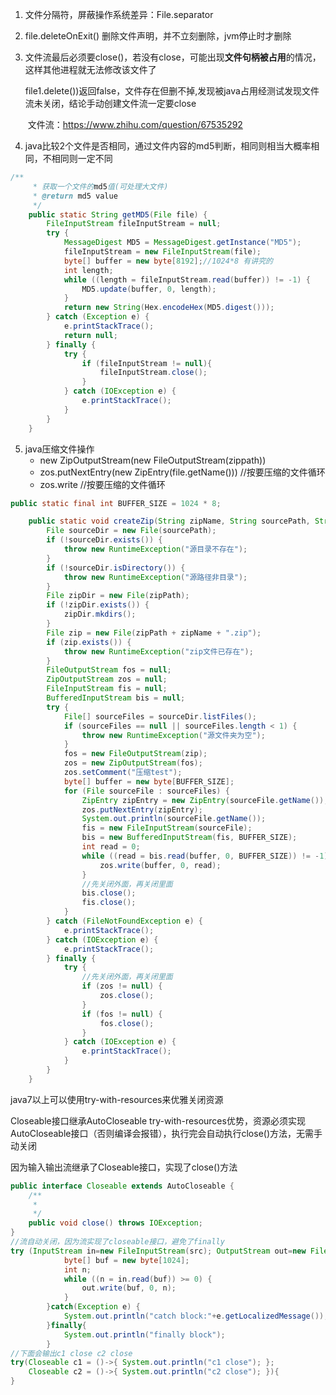 1. 文件分隔符，屏蔽操作系统差异：File.separator

2. file.deleteOnExit() 删除文件声明，并不立刻删除，jvm停止时才删除

3. 文件流最后必须要close()，若没有close，可能出现**文件句柄被占用**的情况，这样其他进程就无法修改该文件了

   ​	file1.delete())返回false，文件存在但删不掉,发现被java占用经测试发现文件流未关闭，结论手动创建文件流一定要close

   ​	文件流：https://www.zhihu.com/question/67535292

4. java比较2个文件是否相同，通过文件内容的md5判断，相同则相当大概率相同，不相同则一定不同

```java
/**
     * 获取一个文件的md5值(可处理大文件)
     * @return md5 value
     */
    public static String getMD5(File file) {
        FileInputStream fileInputStream = null;
        try {
            MessageDigest MD5 = MessageDigest.getInstance("MD5");
            fileInputStream = new FileInputStream(file);
            byte[] buffer = new byte[8192];//1024*8 有讲究的
            int length;
            while ((length = fileInputStream.read(buffer)) != -1) {
                MD5.update(buffer, 0, length);
            }
            return new String(Hex.encodeHex(MD5.digest()));
        } catch (Exception e) {
            e.printStackTrace();
            return null;
        } finally {
            try {
                if (fileInputStream != null){
                    fileInputStream.close();
                }
            } catch (IOException e) {
                e.printStackTrace();
            }
        }
    }
```

5. java压缩文件操作
   - new ZipOutputStream(new FileOutputStream(zippath))
   - zos.putNextEntry(new ZipEntry(file.getName())) //按要压缩的文件循环
   - zos.write //按要压缩的文件循环

```java
public static final int BUFFER_SIZE = 1024 * 8;

    public static void createZip(String zipName, String sourcePath, String zipPath) {
        File sourceDir = new File(sourcePath);
        if (!sourceDir.exists()) {
            throw new RuntimeException("源目录不存在");
        }
        if (!sourceDir.isDirectory()) {
            throw new RuntimeException("源路径非目录");
        }
        File zipDir = new File(zipPath);
        if (!zipDir.exists()) {
            zipDir.mkdirs();
        }
        File zip = new File(zipPath + zipName + ".zip");
        if (zip.exists()) {
            throw new RuntimeException("zip文件已存在");
        }
        FileOutputStream fos = null;
        ZipOutputStream zos = null;
        FileInputStream fis = null;
        BufferedInputStream bis = null;
        try {
            File[] sourceFiles = sourceDir.listFiles();
            if (sourceFiles == null || sourceFiles.length < 1) {
                throw new RuntimeException("源文件夹为空");
            }
            fos = new FileOutputStream(zip);
            zos = new ZipOutputStream(fos);
            zos.setComment("压缩test");
            byte[] buffer = new byte[BUFFER_SIZE];
            for (File sourceFile : sourceFiles) {
                ZipEntry zipEntry = new ZipEntry(sourceFile.getName());
                zos.putNextEntry(zipEntry);
                System.out.println(sourceFile.getName());
                fis = new FileInputStream(sourceFile);
                bis = new BufferedInputStream(fis, BUFFER_SIZE);
                int read = 0;
                while ((read = bis.read(buffer, 0, BUFFER_SIZE)) != -1) {
                    zos.write(buffer, 0, read);
                }
                //先关闭外面，再关闭里面
                bis.close();
                fis.close();
            }
        } catch (FileNotFoundException e) {
            e.printStackTrace();
        } catch (IOException e) {
            e.printStackTrace();
        } finally {
            try {
                //先关闭外面，再关闭里面
                if (zos != null) {
                    zos.close();
                }
                if (fos != null) {
                    fos.close();
                }
            } catch (IOException e) {
                e.printStackTrace();
            }
        }
    }
```

java7以上可以使用try-with-resources来优雅关闭资源

Closeable接口继承AutoCloseable
try-with-resources优势，资源必须实现AutoCloseable接口（否则编译会报错），执行完会自动执行close()方法，无需手动关闭

因为输入输出流继承了Closeable接口，实现了close()方法

```java
public interface Closeable extends AutoCloseable {
    /**
     * 
     */
    public void close() throws IOException;
}
//流自动关闭，因为流实现了closeable接口，避免了finally
try (InputStream in=new FileInputStream(src); OutputStream out=new FileOutputStream(dest)){
            byte[] buf = new byte[1024];
            int n;
            while ((n = in.read(buf)) >= 0) {
                out.write(buf, 0, n);
            }
        }catch(Exception e) {
            System.out.println("catch block:"+e.getLocalizedMessage());
        }finally{
            System.out.println("finally block");
        }
//下面会输出c1 close c2 close
try(Closeable c1 = ()->{ System.out.println("c1 close"); };
    Closeable c2 = ()->{ System.out.println("c2 close"); }){
}
```

